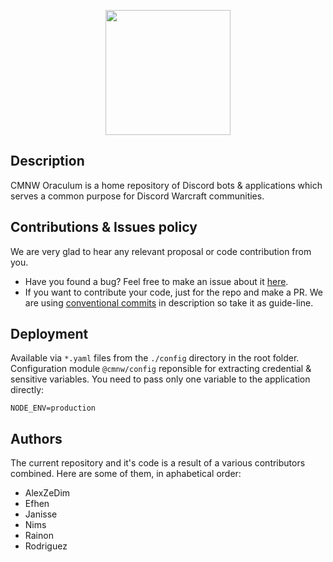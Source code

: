 <p align="center">
  <img src="https://user-images.githubusercontent.com/907696/221422670-61897db8-4bbc-4436-969f-bdc5cf194275.svg" width="200"/>
</p>

## Description

CMNW Oraculum is a home repository of Discord bots & applications which serves a common purpose for Discord Warcraft communities.


## Contributions & Issues policy

We are very glad to hear any relevant proposal or code contribution from you. 

 - Have you found a bug? Feel free to make an issue about it [here](https://github.com/AlexZeDim/cmnw-oraculum/issues).
 - If you want to contribute your code, just for the repo and make a PR. We are using [conventional commits](https://www.conventionalcommits.org/en/v1.0.0/) in description so take it as guide-line.

## Deployment

Available via `*.yaml` files from the `./config` directory in the root folder. Configuration module `@cmnw/config` reponsible for extracting credential & sensitive variables. You need to pass only one variable to the application directly:

```env
NODE_ENV=production
```

## Authors

The current repository and it's code is a result of a various contributors combined. Here are some of them, in aphabetical order:

 - AlexZeDim
 - Efhen
 - Janisse
 - Nims
 - Rainon
 - Rodriguez
